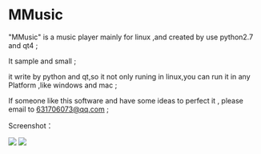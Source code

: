 MMusic
======

"MMusic" is a music player mainly for linux ,and created by use python2.7 and qt4 ;

It sample and small ; 

it write by python and qt,so it not only runing in linux,you can run it in any Platform ,like windows and mac ;

If someone like this software and have some ideas to perfect it , please email to 631706073@qq.com ;

Screenshot：

<img src="https://github.com/codeAB/MMusic/blob/master/src/555.png" />
<img src="https://github.com/codeAB/MMusic/blob/master/src/666.png" />
